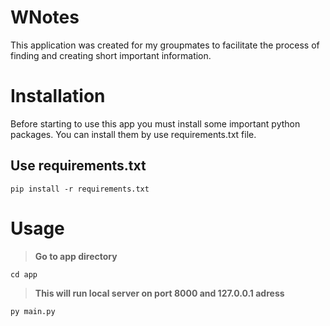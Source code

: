 # WNotes
This application was created for my groupmates to facilitate the process of finding and creating short important information.

# Installation

Before starting to use this app you must install some important python packages. You can install them by use requirements.txt file.

## Use requirements.txt

    pip install -r requirements.txt

# Usage
>**Go to app directory**

    cd app

> **This will run local server on port 8000 and 127.0.0.1 adress**

    py main.py

